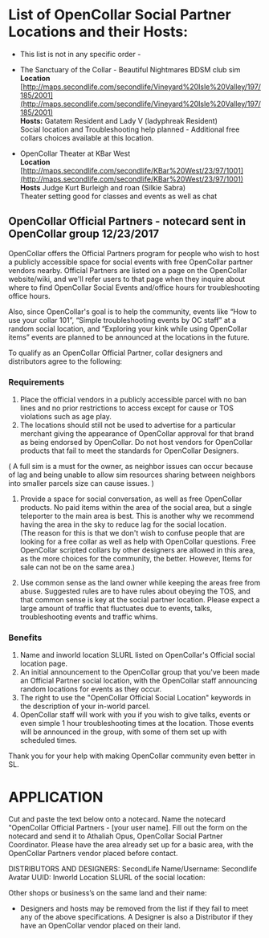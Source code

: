# List of OpenCollar Social Partner Locations and their Hosts:

- This list is not in any specific order -
 
- The Sanctuary of the Collar - Beautiful Nightmares BDSM club sim  
**Location** 
[http://maps.secondlife.com/secondlife/Vineyard%20Isle%20Valley/197/185/2001](http://maps.secondlife.com/secondlife/Vineyard%20Isle%20Valley/197/185/2001)  
**Hosts:**  Gatatem Resident and Lady V (ladyphreak Resident)  
Social location and Troubleshooting help planned - Additional free collars choices available at this location.

- OpenCollar Theater at KBar West  
**Location** [http://maps.secondlife.com/secondlife/KBar%20West/23/97/1001](http://maps.secondlife.com/secondlife/KBar%20West/23/97/1001)  
**Hosts** Judge Kurt Burleigh and roan (Silkie Sabra)  
Theater setting good for classes and events as well as chat  


## OpenCollar Official Partners   - notecard sent in OpenCollar group 12/23/2017

OpenCollar offers the Official Partners program for people who wish to host a publicly accessible space for social events with free OpenCollar partner vendors nearby.   Official Partners are listed on a page on the OpenCollar website/wiki, and we'll refer users to that page when they inquire about where to find OpenCollar Social Events and/office hours for troubleshooting office hours.  

Also, since OpenCollar's goal is to help the community, events like “How to use your collar 101”, “Simple troubleshooting events by OC staff” at a random social location, and “Exploring your kink while using OpenCollar items” events are planned to be announced at the locations in the future.

To qualify as an OpenCollar Official Partner, collar designers and distributors agree to the following:

### Requirements
 
1. Place the official vendors in a publicly accessible parcel with no ban lines and no prior restrictions to access except for cause or TOS violations such as age play.  
2.  The locations should still not be used to advertise for a particular merchant giving the appearance of OpenCollar approval for that brand as being endorsed by OpenCollar.   Do not host vendors for OpenCollar products that fail to meet the standards for OpenCollar Designers. 

( A full sim is a must for the owner, as neighbor issues can occur because of lag and being unable to allow sim resources sharing between neighbors into smaller parcels size can cause issues.  )


1. Provide a space for social conversation, as well as free OpenCollar products.  No paid items within the area of the social area, but a single teleporter to the main area is best.  This is another why we recommend having the area in the sky to reduce lag for the social location.  
(The reason for this is that we don't wish to confuse people that are looking for a free collar as well as help with OpenCollar questions.   Free OpenCollar scripted collars by other designers are allowed in this area, as the more choices for the community, the better. However, Items for sale can not be on the same area.)

2. Use common sense as the land owner while keeping the areas free from abuse. Suggested rules are to have rules about obeying the TOS, and that common sense is key at the social partner location.  Please expect a large amount of traffic that fluctuates due to events, talks, troubleshooting events and traffic whims.   

### Benefits

1. Name and inworld location SLURL listed on OpenCollar's Official social location page.
2. An initial announcement to the OpenCollar group that you've been made an Official Partner social location, with the OpenCollar staff announcing random locations for events as they occur.
3. The right to use the "OpenCollar Official Social Location" keywords in the description of your in-world parcel.
4.  OpenCollar staff will work with you if you wish to give talks, events or even simple 1 hour troubleshooting times at the location. Those events will be announced in the group, with some of them set up with scheduled times.   

Thank you for your help with making OpenCollar community even better in SL. 

# APPLICATION

Cut and paste the text below onto a notecard.  Name the notecard "OpenCollar Official Partners - [your user name].  Fill out the form on the notecard and send it to Athaliah Opus, OpenCollar Social Partner Coordinator.  Please have the area already set up for a basic area, with the OpenCollar Partners vendor placed before contact.

DISTRIBUTORS AND DESIGNERS:
SecondLife Name/Username:
Secondlife Avatar UUID:
Inworld Location SLURL of the social location:

Other shops or business’s on the same land and their name:

* Designers and hosts may be removed from the list if they fail to meet any of the above specifications.  A Designer is also a Distributor if they have an OpenCollar vendor placed on their land. 
